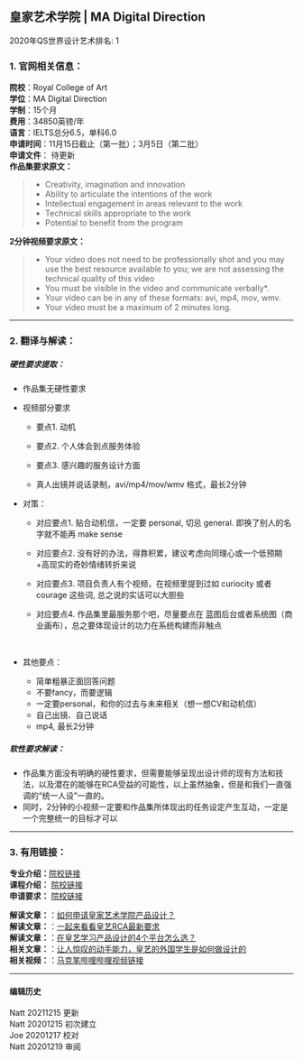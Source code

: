 ## 皇家艺术学院 | MA Digital Direction

2020年QS世界设计艺术排名: 1  

### 1. 官网相关信息：

**院校**：Royal College of Art  
**学位**：MA Digital Direction  
**学制**：15个月  
**费用**：34850英镑/年  
**语言**：IELTS总分6.5，单科6.0  
**申请时间**：11月15日截止（第一批）；3月5日（第二批）  
**申请文件**： 待更新  
**作品集要求原文：**   

> - Creativity, imagination and innovation  
> - Ability to articulate the intentions of the work  
> - Intellectual engagement in areas relevant to the work  
> - Technical skills appropriate to the work
> - Potential to benefit from the program   



**2分钟视频要求原文：**   




> -  Your video does not need to be professionally shot and you may use the best resource available to you; we are not assessing the technical quality of this video
> -  You must be visible in the video and communicate verbally*.
> -  Your video can be in any of these formats: avi, mp4, mov, wmv.
> -  Your video must be a maximum of 2 minutes long.




---


### 2. 翻译与解读：

##### 硬性要求提取：
- 作品集无硬性要求  


- 视频部分要求

  - 要点1. 动机
  - 要点2. 个人体会到点服务体验
  - 要点3. 感兴趣的服务设计方面

  - 真人出镜并说话录制，avi/mp4/mov/wmv 格式，最长2分钟



- 对策：

  - 对应要点1. 贴合动机信，一定要 personal, 切忌 general. 即换了别人的名字就不能再 make sense  
  - 对应要点2. 没有好的办法，得靠积累，建议考虑向同理心或一个低预期+高现实的奇妙情绪转折来说  
  - 对应要点3. 项目负责人有个视频，在视频里提到过如 curiocity 或者 courage 这些词, 总之说的实话可以大胆些  
  - 对应要点4. 作品集里最服务那个吧，尽量要点在 蓝图后台或者系统图（商业画布），总之要体现设计的功力在系统构建而非触点    

    ​    
- 其他要点：

  - 简单粗暴正面回答问题
  - 不要fancy，而要逻辑
  - 一定要personal，和你的过去与未来相关（想一想CV和动机信）
  - 自己出镜、自己说话
  - mp4, 最长2分钟

##### 软性要求解读：
- 作品集方面没有明确的硬性要求，但需要能够呈现出设计师的现有方法和技法，以及潜在的能够在RCA受益的可能性，以上虽然抽象，但是和我们一直强调的“统一人设”一直的。
- 同时，2分钟的小视频一定要和作品集所体现出的任务设定产生互动，一定是一个完整统一的目标才可以


---


### 3. 有用链接：

**专业介绍：**[院校链接](https://www.rca.ac.uk/schools/school-of-design/design-products/)  
**课程介绍：** [院校链接](https://www.rca.ac.uk/schools/school-of-design/design-products/)  
**申请要求：** [院校链接](https://www.rca.ac.uk/schools/school-of-design/design-products/ma-entrance/)

**解读文章：**：[如何申请皇家艺术学院产品设计？](http://www.makebi.net/28018.html)  
**解读文章：**：[一起来看看皇艺RCA最新要求](http://www.makebi.net/38630.html)  
**解读文章：**：[在皇艺学习产品设计的4个平台怎么选？](http://www.makebi.net/38830.html)  
**相关文章：**：[让人惊叹的动手能力，皇艺的外国学生是如何做设计的](http://www.makebi.net/38406.html)  
**相关视频：**：[马克笔哔哩哔哩视频链接](https://www.bilibili.com/video/av22598242)  



---


#### 编辑历史

Natt 20211215 更新  
Natt 20201215 初次建立  
Joe  20201217 校对  
Natt 20201219 审阅

